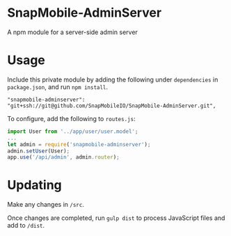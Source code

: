 # SnapMobile-AdminServer
A npm module for a server-side admin server

# Usage

Include this private module by adding the following under `dependencies` in `package.json`, and run `npm install`.

    "snapmobile-adminserver": "git+ssh://git@github.com/SnapMobileIO/SnapMobile-AdminServer.git",

To configure, add the following to `routes.js`:

```javascript
import User from '../app/user/user.model';
...
let admin = require('snapmobile-adminserver');
admin.setUser(User);
app.use('/api/admin', admin.router);
```

# Updating

Make any changes in `/src`.

Once changes are completed, run `gulp dist` to process JavaScript files and add to `/dist`.

